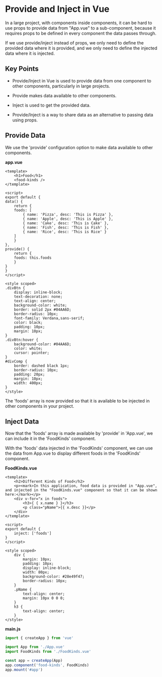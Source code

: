 # Provide and Inject in Vue
In a large project, with components inside components, it can be hard to use props to provide data from "App.vue" to a sub-component, because it requires props to be defined in every component the data passes through.

If we use provide/inject instead of props, we only need to define the provided data where it is provided, and we only need to define the injected data where it is injected.

## Key Points
- Provide/Inject in Vue is used to provide data from one component to other components, particularly in large projects.

- Provide makes data available to other components.

- Inject is used to get the provided data.

- Provide/Inject is a way to share data as an alternative to passing data using props.

## Provide Data
We use the 'provide' configuration option to make data available to other components.

**app.vue**

```vue
<template>
    <h1>Food</h1>
    <food-kinds />
</template>

<script>
export default {
data() {
    return {
    foods: [
        { name: 'Pizza', desc: 'This is Pizza' },
        { name: 'Apple', desc: 'This is Apple' },
        { name: 'Cake', desc: 'This is Cake' },
        { name: 'Fish', desc: 'This is Fish' },
        { name: 'Rice', desc: 'This is Rice' }
    ]
    }
},
provide() {
    return {
    foods: this.foods
    }
}
}
</script>

<style scoped>
.divBtn {
    display: inline-block;
    text-decoration: none;
    text-align: center;
    background-color: white;
    border: solid 2px #04AA6D;
    border-radius: 10px;
    font-family: Verdana,sans-serif;
    color: black;
    padding: 10px;
    margin: 10px;
}
.divBtn:hover {
    background-color: #04AA6D;
    color: white;
    cursor: pointer;
}
#divComp {
    border: dashed black 1px;
    border-radius: 10px;
    padding: 20px;
    margin: 10px;
    width: 400px;
}
</style>
```

The 'foods' array is now provided so that it is available to be injected in other components in your project.

## Inject Data
Now that the 'foods' array is made available by 'provide' in 'App.vue', we can include it in the 'FoodKinds' component.

With the 'foods' data injected in the 'FoodKinds' component, we can use the data from App.vue to display different foods in the 'FoodKinds' component.

**FoodKinds.vue**

```vue
<template>
    <h2>Different Kinds of Food</h2>
    <p><mark>In this application, food data is provided in "App.vue", and injected in the "FoodKinds.vue" component so that it can be shown here:</mark></p>
    <div v-for="x in foods">
        <h3>{ { x.name } }</h3>
        <p class="pName">{{ x.desc }}</p>
    </div>
</template>

<script>
export default {
    inject: ['foods']
}
</script>

<style scoped>
    div {
        margin: 10px;
        padding: 10px;
        display: inline-block;
        width: 80px;
        background-color: #28e49f47;
        border-radius: 10px;
    }
    .pName {
        text-align: center;
        margin: 10px 0 0 0;
    }
    h3 {
        text-align: center;
    }
</style>
```
        

**main.js**

```js
import { createApp } from 'vue'

import App from './App.vue'
import FoodKinds from './FoodKinds.vue'

const app = createApp(App)
app.component('food-kinds', FoodKinds)
app.mount('#app')
```
